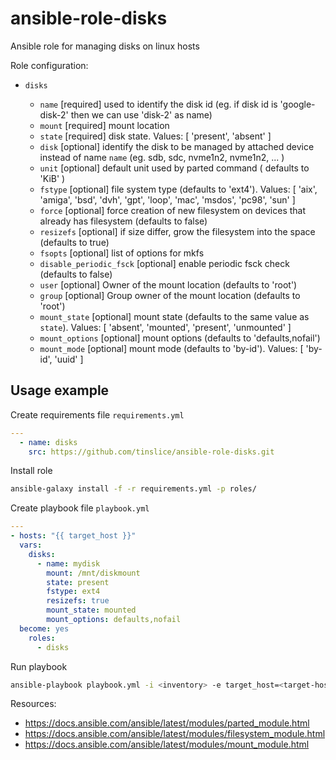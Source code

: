 # ansible-role-disks

Ansible role for managing disks on linux hosts

Role configuration:

- `disks`

  - `name` [required] used to identify the disk id (eg. if disk id is 'google-disk-2' then we can use 'disk-2' as name)
  - `mount` [required] mount location
  - `state` [required] disk state. Values: [ 'present', 'absent' ]
  - `disk` [optional] identify the disk to be managed by attached device instead of name `name`  (eg. sdb, sdc, nvme1n2, nvme1n2, ... )
  - `unit` [optional] default unit used by parted command ( defaults to 'KiB' )
  - `fstype` [optional] file system type (defaults to 'ext4'). Values: [ 'aix', 'amiga', 'bsd', 'dvh', 'gpt', 'loop', 'mac', 'msdos', 'pc98', 'sun' ]
  - `force` [optional] force creation of new filesystem on devices that already has filesystem (defaults to false)
  - `resizefs` [optional] if size differ, grow the filesystem into the space (defaults to true)
  - `fsopts` [optional] list of options for mkfs
  - `disable_periodic_fsck` [optional] enable periodic fsck check (defaults to false)
  - `user` [optional] Owner of the mount location (defaults to 'root')
  - `group` [optional] Group owner of the mount location (defaults to 'root')
  - `mount_state` [optional] mount state (defaults to the same value as `state`). Values: [ 'absent', 'mounted', 'present', 'unmounted' ]
  - `mount_options` [optional] mount options (defaults to 'defaults,nofail')
  - `mount_mode` [optional] mount mode (defaults to 'by-id'). Values: [ 'by-id', 'uuid' ]

## Usage example

Create requirements file `requirements.yml`

```yml
---
  - name: disks
    src: https://github.com/tinslice/ansible-role-disks.git
```

Install role

```bash
ansible-galaxy install -f -r requirements.yml -p roles/
```

Create playbook file `playbook.yml`

```yml
---
- hosts: "{{ target_host }}"
  vars:
    disks:
      - name: mydisk
        mount: /mnt/diskmount
        state: present
        fstype: ext4
        resizefs: true
        mount_state: mounted
        mount_options: defaults,nofail
  become: yes
    roles:
      - disks
```

Run playbook

```bash
ansible-playbook playbook.yml -i <inventory> -e target_host=<target-host>
```

Resources:

- <https://docs.ansible.com/ansible/latest/modules/parted_module.html>
- <https://docs.ansible.com/ansible/latest/modules/filesystem_module.html>
- <https://docs.ansible.com/ansible/latest/modules/mount_module.html>
